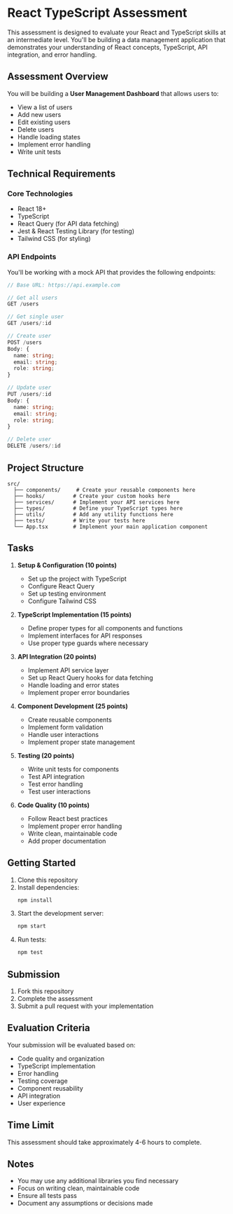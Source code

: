 # React TypeScript Assessment

This assessment is designed to evaluate your React and TypeScript skills at an intermediate level. You'll be building a data management application that demonstrates your understanding of React concepts, TypeScript, API integration, and error handling.

## Assessment Overview

You will be building a **User Management Dashboard** that allows users to:
- View a list of users
- Add new users
- Edit existing users
- Delete users
- Handle loading states
- Implement error handling
- Write unit tests

## Technical Requirements

### Core Technologies
- React 18+
- TypeScript
- React Query (for API data fetching)
- Jest & React Testing Library (for testing)
- Tailwind CSS (for styling)

### API Endpoints
You'll be working with a mock API that provides the following endpoints:

```typescript
// Base URL: https://api.example.com

// Get all users
GET /users

// Get single user
GET /users/:id

// Create user
POST /users
Body: {
  name: string;
  email: string;
  role: string;
}

// Update user
PUT /users/:id
Body: {
  name: string;
  email: string;
  role: string;
}

// Delete user
DELETE /users/:id
```

## Project Structure

```
src/
  ├── components/     # Create your reusable components here
  ├── hooks/         # Create your custom hooks here
  ├── services/      # Implement your API services here
  ├── types/         # Define your TypeScript types here
  ├── utils/         # Add any utility functions here
  ├── tests/         # Write your tests here
  └── App.tsx        # Implement your main application component
```

## Tasks

1. **Setup & Configuration (10 points)**
   - Set up the project with TypeScript
   - Configure React Query
   - Set up testing environment
   - Configure Tailwind CSS

2. **TypeScript Implementation (15 points)**
   - Define proper types for all components and functions
   - Implement interfaces for API responses
   - Use proper type guards where necessary

3. **API Integration (20 points)**
   - Implement API service layer
   - Set up React Query hooks for data fetching
   - Handle loading and error states
   - Implement proper error boundaries

4. **Component Development (25 points)**
   - Create reusable components
   - Implement form validation
   - Handle user interactions
   - Implement proper state management

5. **Testing (20 points)**
   - Write unit tests for components
   - Test API integration
   - Test error handling
   - Test user interactions

6. **Code Quality (10 points)**
   - Follow React best practices
   - Implement proper error handling
   - Write clean, maintainable code
   - Add proper documentation

## Getting Started

1. Clone this repository
2. Install dependencies:
   ```bash
   npm install
   ```
3. Start the development server:
   ```bash
   npm start
   ```
4. Run tests:
   ```bash
   npm test
   ```

## Submission

1. Fork this repository
2. Complete the assessment
3. Submit a pull request with your implementation

## Evaluation Criteria

Your submission will be evaluated based on:
- Code quality and organization
- TypeScript implementation
- Error handling
- Testing coverage
- Component reusability
- API integration
- User experience

## Time Limit

This assessment should take approximately 4-6 hours to complete.

## Notes

- You may use any additional libraries you find necessary
- Focus on writing clean, maintainable code
- Ensure all tests pass
- Document any assumptions or decisions made
